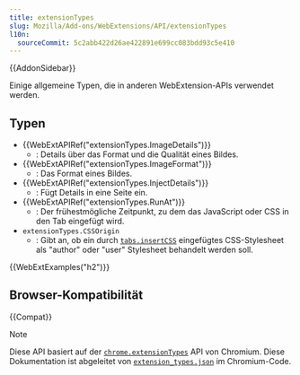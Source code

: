 ```yaml
---
title: extensionTypes
slug: Mozilla/Add-ons/WebExtensions/API/extensionTypes
l10n:
  sourceCommit: 5c2abb422d26ae422891e699cc083bdd93c5e410
---
```


{{AddonSidebar}}

Einige allgemeine Typen, die in anderen WebExtension-APIs verwendet werden.

## Typen

- {{WebExtAPIRef("extensionTypes.ImageDetails")}}
  - : Details über das Format und die Qualität eines Bildes.
- {{WebExtAPIRef("extensionTypes.ImageFormat")}}
  - : Das Format eines Bildes.
- {{WebExtAPIRef("extensionTypes.InjectDetails")}}
  - : Fügt Details in eine Seite ein.
- {{WebExtAPIRef("extensionTypes.RunAt")}}
  - : Der frühestmögliche Zeitpunkt, zu dem das JavaScript oder CSS in den Tab eingefügt wird.
- `extensionTypes.CSSOrigin`
  - : Gibt an, ob ein durch [`tabs.insertCSS`](/de/docs/Mozilla/Add-ons/WebExtensions/API/tabs/insertCSS) eingefügtes CSS-Stylesheet als "author" oder "user" Stylesheet behandelt werden soll.

{{WebExtExamples("h2")}}

## Browser-Kompatibilität

{{Compat}}

> [!NOTE]
> Diese API basiert auf der [`chrome.extensionTypes`](https://developer.chrome.com/docs/extensions/reference/api/extensionTypes) API von Chromium. Diese Dokumentation ist abgeleitet von [`extension_types.json`](https://chromium.googlesource.com/chromium/src/+/master/extensions/common/api/extension_types.json) im Chromium-Code.
